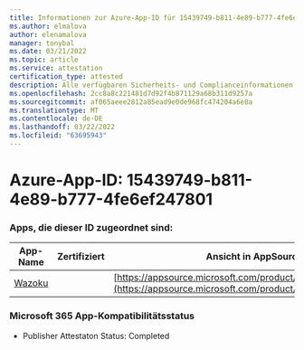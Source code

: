 ```yaml
---
title: Informationen zur Azure-App-ID für 15439749-b811-4e89-b777-4fe6ef247801
ms.author: elmalova
author: elenamalova
manager: tonybal
ms.date: 03/21/2022
ms.topic: article
ms.service: attestation
certification_type: attested
description: Alle verfügbaren Sicherheits- und Complianceinformationen für 15439749-b811-4e89-b777-4fe6ef247801.
ms.openlocfilehash: 2cc8a8c221481d7d92f4b871129a68b311d9257a
ms.sourcegitcommit: af065aeee2812a85ead9e0de968fc474204a6e8a
ms.translationtype: MT
ms.contentlocale: de-DE
ms.lasthandoff: 03/22/2022
ms.locfileid: "63695943"
---
```

# <a name="azure-app-id-15439749-b811-4e89-b777-4fe6ef247801"></a>Azure-App-ID: 15439749-b811-4e89-b777-4fe6ef247801


### <a name="apps-associated-with-this-id"></a>Apps, die dieser ID zugeordnet sind:
| **App-Name** | **Zertifiziert** | **Ansicht in AppSource** |
|--------------|---------------|-----------------------|
| [Wazoku](../forward/WA200003384.md) |  | [https://appsource.microsoft.com/product/office/WA200003384](https://appsource.microsoft.com/product/office/WA200003384) |

### <a name="microsoft-365-app-compliance-status"></a>Microsoft 365 App-Kompatibilitätsstatus
- Publisher Attestaton Status: Completed
